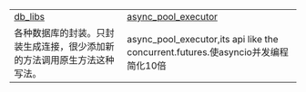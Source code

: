 <html>
    <table style="margin-left: auto; margin-right: auto;">
        <tr>
            <td>
                <a href="https://github.com/ydf0509/db_libs">db_libs</a>
            </td>
            <td>
                <a href="https://github.com/ydf0509/async_pool_executor">async_pool_executor</a>
            </td>
        </tr>
        <tr>
        <td>各种数据库的封装。只封装生成连接，很少添加新的方法调用原生方法这种写法。</td>
        <td>async_pool_executor,its api like the concurrent.futures.使asyncio并发编程简化10倍</td>
        </tr>
    </table>
</html>










